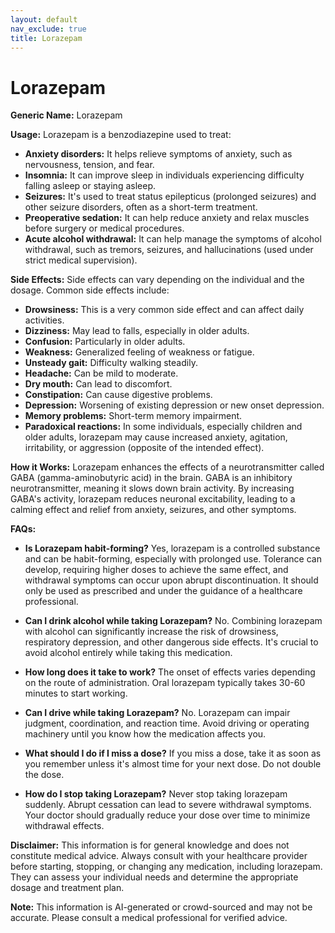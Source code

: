```yaml
---
layout: default
nav_exclude: true
title: Lorazepam
---
```


# Lorazepam

**Generic Name:** Lorazepam

**Usage:** Lorazepam is a benzodiazepine used to treat:

* **Anxiety disorders:**  It helps relieve symptoms of anxiety, such as nervousness, tension, and fear.
* **Insomnia:** It can improve sleep in individuals experiencing difficulty falling asleep or staying asleep.
* **Seizures:** It's used to treat status epilepticus (prolonged seizures) and other seizure disorders, often as a short-term treatment.
* **Preoperative sedation:** It can help reduce anxiety and relax muscles before surgery or medical procedures.
* **Acute alcohol withdrawal:** It can help manage the symptoms of alcohol withdrawal, such as tremors, seizures, and hallucinations (used under strict medical supervision).


**Side Effects:**  Side effects can vary depending on the individual and the dosage. Common side effects include:

* **Drowsiness:** This is a very common side effect and can affect daily activities.
* **Dizziness:** May lead to falls, especially in older adults.
* **Confusion:** Particularly in older adults.
* **Weakness:** Generalized feeling of weakness or fatigue.
* **Unsteady gait:** Difficulty walking steadily.
* **Headache:**  Can be mild to moderate.
* **Dry mouth:**  Can lead to discomfort.
* **Constipation:**  Can cause digestive problems.
* **Depression:** Worsening of existing depression or new onset depression.
* **Memory problems:** Short-term memory impairment.
* **Paradoxical reactions:**  In some individuals, especially children and older adults, lorazepam may cause increased anxiety, agitation, irritability, or aggression (opposite of the intended effect).


**How it Works:** Lorazepam enhances the effects of a neurotransmitter called GABA (gamma-aminobutyric acid) in the brain. GABA is an inhibitory neurotransmitter, meaning it slows down brain activity. By increasing GABA's activity, lorazepam reduces neuronal excitability, leading to a calming effect and relief from anxiety, seizures, and other symptoms.


**FAQs:**

* **Is Lorazepam habit-forming?** Yes, lorazepam is a controlled substance and can be habit-forming, especially with prolonged use.  Tolerance can develop, requiring higher doses to achieve the same effect, and withdrawal symptoms can occur upon abrupt discontinuation.  It should only be used as prescribed and under the guidance of a healthcare professional.

* **Can I drink alcohol while taking Lorazepam?** No. Combining lorazepam with alcohol can significantly increase the risk of drowsiness, respiratory depression, and other dangerous side effects.  It's crucial to avoid alcohol entirely while taking this medication.

* **How long does it take to work?** The onset of effects varies depending on the route of administration. Oral lorazepam typically takes 30-60 minutes to start working.

* **Can I drive while taking Lorazepam?** No. Lorazepam can impair judgment, coordination, and reaction time.  Avoid driving or operating machinery until you know how the medication affects you.

* **What should I do if I miss a dose?** If you miss a dose, take it as soon as you remember unless it's almost time for your next dose. Do not double the dose.

* **How do I stop taking Lorazepam?** Never stop taking lorazepam suddenly.  Abrupt cessation can lead to severe withdrawal symptoms.  Your doctor should gradually reduce your dose over time to minimize withdrawal effects.


**Disclaimer:** This information is for general knowledge and does not constitute medical advice. Always consult with your healthcare provider before starting, stopping, or changing any medication, including lorazepam. They can assess your individual needs and determine the appropriate dosage and treatment plan.


**Note:** This information is AI-generated or crowd-sourced and may not be accurate. Please consult a medical professional for verified advice.